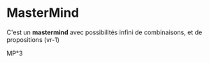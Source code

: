 # MasterMind

C'est un **mastermind** avec possibilités infini de combinaisons, et de propositions (vr-1)

MP°3
